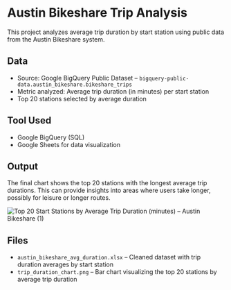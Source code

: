 # Austin Bikeshare Trip Analysis

This project analyzes average trip duration by start station using public data from the Austin Bikeshare system.

## Data

- Source: Google BigQuery Public Dataset – `bigquery-public-data.austin_bikeshare.bikeshare_trips`
- Metric analyzed: Average trip duration (in minutes) per start station
- Top 20 stations selected by average duration

## Tool Used

- Google BigQuery (SQL)
- Google Sheets for data visualization

## Output

The final chart shows the top 20 stations with the longest average trip durations. This can provide insights into areas where users take longer, possibly for leisure or longer routes.

![Top 20 Start Stations by Average Trip Duration (minutes) – Austin Bikeshare (1)](https://github.com/user-attachments/assets/14a01d78-8bb6-445a-bc2b-2139df3573a5)


## Files

- `austin_bikeshare_avg_duration.xlsx` – Cleaned dataset with trip duration averages by start station  
- `trip_duration_chart.png` – Bar chart visualizing the top 20 stations by average trip duration

